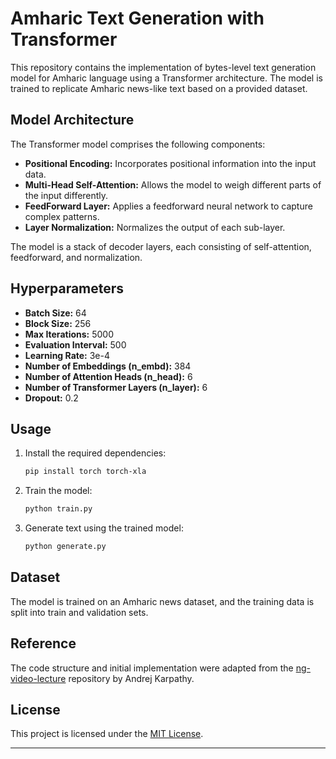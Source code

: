 # Amharic Text Generation with Transformer

This repository contains the implementation of bytes-level text generation model for Amharic language using a Transformer architecture. The model is trained to replicate Amharic news-like text based on a provided dataset.

## Model Architecture

The Transformer model comprises the following components:

- **Positional Encoding:** Incorporates positional information into the input data.
- **Multi-Head Self-Attention:** Allows the model to weigh different parts of the input differently.
- **FeedForward Layer:** Applies a feedforward neural network to capture complex patterns.
- **Layer Normalization:** Normalizes the output of each sub-layer.

The model is a stack of decoder layers, each consisting of self-attention, feedforward, and normalization.

## Hyperparameters

- **Batch Size:** 64
- **Block Size:** 256
- **Max Iterations:** 5000
- **Evaluation Interval:** 500
- **Learning Rate:** 3e-4
- **Number of Embeddings (n_embd):** 384
- **Number of Attention Heads (n_head):** 6
- **Number of Transformer Layers (n_layer):** 6
- **Dropout:** 0.2

## Usage

1. Install the required dependencies:

   ```bash
   pip install torch torch-xla
   ```

2. Train the model:

   ```bash
   python train.py
   ```

3. Generate text using the trained model:

   ```bash
   python generate.py
   ```

## Dataset

The model is trained on an Amharic news dataset, and the training data is split into train and validation sets.

## Reference

The code structure and initial implementation were adapted from the [ng-video-lecture](https://github.com/karpathy/ng-video-lecture) repository by Andrej Karpathy.

## License

This project is licensed under the [MIT License](LICENSE).

---
